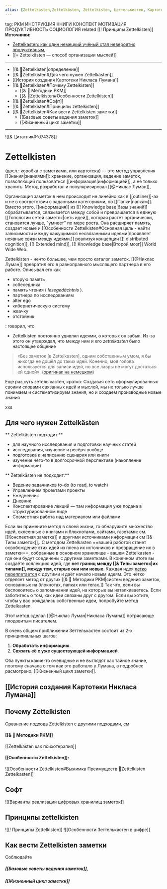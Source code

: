 ```yaml
---
alias: [Zettelkasten,Zettelkästen, Zettelkisten, Цеттелькистен, Картотека Лумана,ZK]
---
```

tag: PKM ИНСТРУКЦИЯ КНИГИ КОНСПЕКТ МОТИВАЦИЯ ПРОДУКТИВНОСТЬ СОЦИОЛОГИЯ
related [[! Принципы Zettelkisten]]
**Источники:**
- [Zettelkasten: как один немецкий учёный стал невероятно продуктивным](https://habr.com/ru/post/508672/), 
- [[= Zettelkästen — способ организации мыслей]]

---
- [[& 🌲️Zettelkisten|определение]]
- [[& 🌲️Zettelkisten#Для чего нужен Zettelkästen]]   
- [[История создания Картотеки Никласа Лумана]]
- [[& 🌲️Zettelkisten#Почему Zettelkisten]]	
	- [[& 🌱️ Методики PKM]]
	- [[& 🌲️Zettelkisten#Особенности Zettelkisten]]
- [[& 🌲️Zettelkisten#Софт]]
- [[& 🌲️Zettelkisten#Принципы zettelkisten]]
- [[& 🌲️Zettelkisten#Как вести Zettelkisten заметки]]
	- [[Базовые советы ведения заметок]]
	- [[Жизненный цикл заметки]]

---
![[& Цитатник#^d74378]]
# **Zettelkisten**

(досл.: коробка с заметками, или картотека) —  это метод управления [[Знания|знаниями]]: хранение, организация, ведение заметок, позволяющий пользоваться [[информация|информацией]], а не только хранить. 
Метод разработал и популяризировал [[@Никлас Луман]], 

Организация заметок в нем происходит не линейно как в [[outliner]]-ах и не в соответствии с заданными категориями, по [[Папки|папкам]]. Вместо этого, [[информация]] из [[! Knowledge base|базы знаний]] обрабатывается, связывается между собой и превращается в единую [[Топологии сетей заметок|сеть идей]], которая растет органически, становится лучше, "умнеет" по мере роста. 
Она расширяет память, создает новые и  [[Особенности Zettelkisten#Основная цель - найти зависимости между кажущимися несвязанными идеями|проявляет неявные связи между идеями.]] реализуя концепции [[! distributed cognition]], [[! Extended mind]], [[! Knowledge base|Второй мозг]]  World Wide Web.
 
 Zettelkisten - нечто большее, чем просто каталог заметок. [[@Никлас Луман]] превратил его в равноправного мыслящего партнера в его работе. Описывал его как
- вторую память
- собеседника
- память чтения ( _lesegedächtnis_ ). 
- партнера по исследованиям
- alter ego
- кибернетическую систему
- жвачку
- отстойник 

: говорил, что 
- Zettelkisten постоянно удивлял идеями, о которых он забыл. 
 Из-за этого он утверждал, что между ним и его _zettelkasten_ было настоящее общение 
 > «Без заметок \[в Zettelkasten\], одним собственным умом, я бы никогда не дошёл до таких идей. Конечно, моя голова используется для записи идей, но все лавры не могут достаться ей одной». ([оригинал на немецком](https://www.uni-bielefeld.de/soz/luhmann-archiv/pdf/jschmidt_zettelkasten-als-uberraschungsgenerator.pdf))

Еще раз,суть зетель кастен, кратко:
Cоздавая сеть сформулированных своими словами связанных идей и мыслей, мы не только лучше понимаем и систематизируем знания, но и создаем производные новые знания

xxs

## Для чего нужен Zettelkästen
** Zettelkästen подходит:**
-   для научного исследования и подготовки научных статей
-   исследования, изучение и ресёрч вообще
-   подготовка к написанию сценария или книги
-   изучение чего-то в долгосрочной перспективе (накопление информации)

** Zettelkästen не подходит:**
-   Ведение задачников to-do (to read, to watch)
-  Управлением проектами проекты
-   Ежедневник
-   Дневник
-   Конспектирование лекций — там информация уже подана в структурированном виде
-   Совместная работа над материалом или файлами



Если вы примените метод в своей жизни, то обнаружите множество идей, склеенных с книгами и блокнотами, сайтами, газетами: см. [[Конспектная заметка]] и другими источниками информации см [[& Типы заметок]],. 
С методом Zettelkasten ==вашей работой станет освобождение этих идей из плена их источников и превращение их в заметки==, собранные в основном хранилище - вашем Zettelkasten - где они будут соединены с другими заметками. В конечном итоге вы создаёте коллекцию идей, где **нет границ между [[& Типы заметок|их типами]], между тем, старые они или новые**. Каждая идея [легко переплетается](https://www.ted.com/talks/matt_ridley_when_ideas_have_sex/up-next) с другими и даёт начало новым идеям. Это чётко отделяет метод от других [[& 🌱️ Методики PKM|систем ведения заметок, основанных на блокнотах, папках или тегах.]]
Так что, если вы беспокоитесь о запоминании идей, на которые вы наталкиваетесь. Если заботитесь о том, как идеи связаны друг с другом. Если вы хотите, чтобы у вас рождались собственные идеи, попробуйте метод Zettelkasten.

Этот метод сделал [[@Никлас Луман|Никласа Лумана]] потрясающе плодовитым писателем.

В очень общем приближении Зеттелькастен состоит из 2-х принципиальных шагов:

1. **Обработать информацию**.
2. **Связать её с уже существующей информацией**.

Оба пункты какие-то очевидные и не выглядят как тайное знание, поэтому сначала о том как это работало у Лумана, а подробнее расмотрено. [[Жизненный цикл заметки]].

## [[История создания Картотеки Никласа Лумана]]

## Почему Zettelkisten
Сравнение подхода Zettelkisten с другими подходами, см 
#### [[& 🌱️ Методики PKM]]

[[Zettelkasten как психотерапия]]
####  [[Особенности Zettelkisten]]:
![[Особенности Zettelkisten#Выжимка Преимуществ 🌲️Zettelkisten Zettelkasten]]

## Софт
![[Варианты реализации цифровых хранилищ заметок]]

## Принципы zettelkisten
![[! Принципы Zettelkisten]]
![[Особенности Зеттелькастен в цифре]]

## Как вести Zettelkisten заметки
Соблюдайте
##### [[Базовые советы ведения заметок]], 
##### [[Жизненный цикл заметки]]




